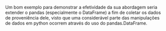 Um bom exemplo para demonstrar a efetividade da sua abordagem seria extender o pandas (especialmente o DataFrame) a fim de coletar os dados de proveniência dele, visto que uma considerável parte das manipulações de dados em python ocorrem através do uso do pandas.DataFrame.
